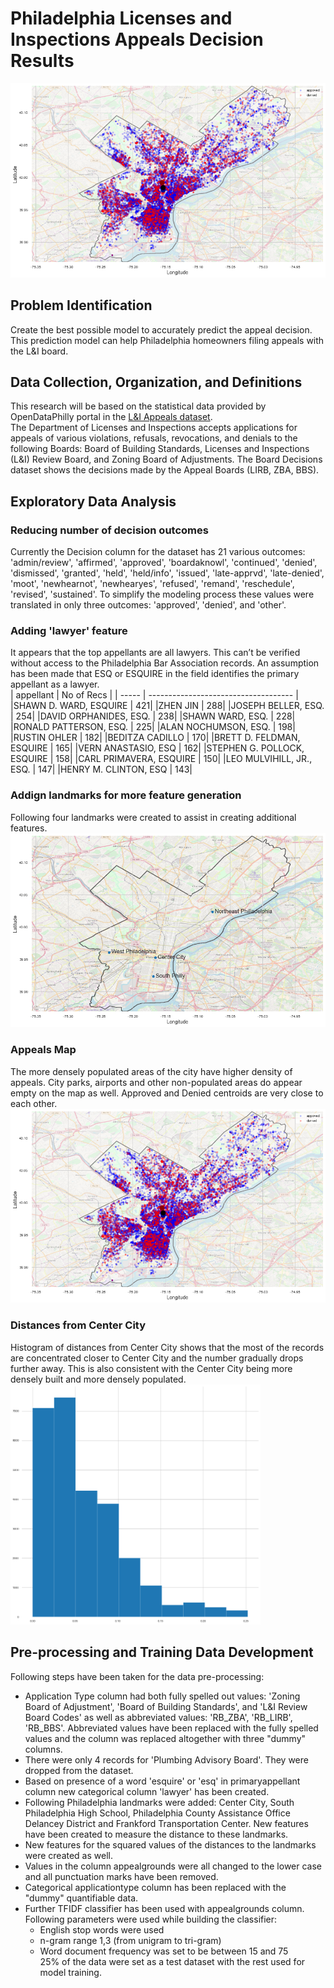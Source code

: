 # Philadelphia Licenses and Inspections Appeals Decision Results
<img src="images/appeal_map.png"/>  

## Problem Identification  
Create the best possible model to accurately predict the appeal decision. This prediction model can help Philadelphia homeowners filing appeals with the L&I board. 

## Data Collection, Organization, and Definitions  
This research will be based on the statistical data provided by OpenDataPhilly portal in the [L&I Appeals dataset](https://www.opendataphilly.org/dataset/license-and-inspections-appeals/resource/b721ad52-9e27-46d2-b494-6bf0ef1c7603).  
The Department of Licenses and Inspections accepts applications for appeals of various violations, refusals, revocations, and denials to the following Boards: Board of Building Standards, Licenses and Inspections (L&I) Review Board, and Zoning Board of Adjustments. The Board Decisions dataset shows the decisions made by the Appeal Boards (LIRB, ZBA, BBS).  
  
## Exploratory Data Analysis  
### Reducing number of decision outcomes
Currently the Decision column for the dataset has 21 various outcomes: 'admin/review', 'affirmed', 'approved', 'boardaknowl', 'continued', 'denied', 'dismissed', 'granted', 'held', 'held/info', 'issued', 'late-apprvd', 'late-denied', 'moot', 'newhearnot', 'newhearyes', 'refused', 'remand', 'reschedule', 'revised', 'sustained'. To simplify the modeling process these values were translated in only three outcomes: 'approved', 'denied', and 'other'.  
### Adding 'lawyer' feature  
It appears that the top appellants are all lawyers. This can’t be verified without access to the Philadelphia Bar Association records. 
An assumption has been made that ESQ or ESQUIRE in the field identifies the primary appellant as a lawyer.  
| appellant | No of Recs |
| ----- | ------------------------------------ |
|SHAWN D. WARD, ESQUIRE | 421|
|ZHEN JIN | 288|
|JOSEPH BELLER, ESQ. | 254|
|DAVID ORPHANIDES, ESQ. | 238|
|SHAWN WARD, ESQ. | 228|
|RONALD PATTERSON, ESQ. | 225|
|ALAN NOCHUMSON, ESQ. | 198|
|RUSTIN OHLER | 182|
|BEDITZA CADILLO | 170|
|BRETT D. FELDMAN, ESQUIRE | 165|
|VERN ANASTASIO, ESQ | 162|
|STEPHEN G. POLLOCK, ESQUIRE | 158|
|CARL PRIMAVERA, ESQUIRE | 150|
|LEO MULVIHILL, JR., ESQ. | 147|
|HENRY M. CLINTON, ESQ | 143|

### Addign landmarks for more feature generation
Following four landmarks were created to assist in creating additional features.
<img src="images/landmarks_map.png"/>  

### Appeals Map
The more densely populated areas of the city have higher density of appeals. City parks, airports and other non-populated areas do appear empty on the map as well.
Approved and Denied centroids are very close to each other.
<img src="images/appeal_map.png"/>  

### Distances from Center City
Histogram of distances from Center City shows that the most of the records are concentrated closer to Center City and the number gradually drops further away. This is also consistent with the Center City being more densely built and more densely populated.
<img src="images/distances_from_CC.png"  width="400">  
  
## Pre-processing and Training Data Development  
Following steps have been taken for the data pre-processing:  
* Application Type column had both fully spelled out values: 'Zoning Board of Adjustment', 'Board of Building Standards', and 'L&I Review Board Codes' as well as abbreviated values: 'RB_ZBA', 'RB_LIRB', 'RB_BBS'. Abbreviated values have been replaced with the fully spelled values and the column was replaced altogether with three "dummy" columns.  
* There were only 4 records for 'Plumbing Advisory Board'. They were dropped from the dataset.  
* Based on presence of a word 'esquire' or 'esq' in primaryappellant column new categorical column 'lawyer' has been created.  
* Following Philadelphia landmarks were added: Center City, South Philadelphia High School, Philadelphia County Assistance Office Delancey District and Frankford Transportation Center. New features have been created to measure the distance to these landmarks.  
* New features for the squared values of the distances to the landmarks were created as well.  
* Values in the column appealgrounds were all changed to the lower case and all punctuation marks have been removed.  
* Categorical applicationtype column has been replaced with the "dummy" quantifiable data.  
* Further TFIDF classifier has been used with appealgrounds column. Following parameters were used while building the classifier:  
  * English stop words were used  
  * n-gram range 1,3 (from unigram to tri-gram)  
  * Word document frequency was set to be between 15 and 75  
25% of the data were set as a test dataset with the rest used for model training.

